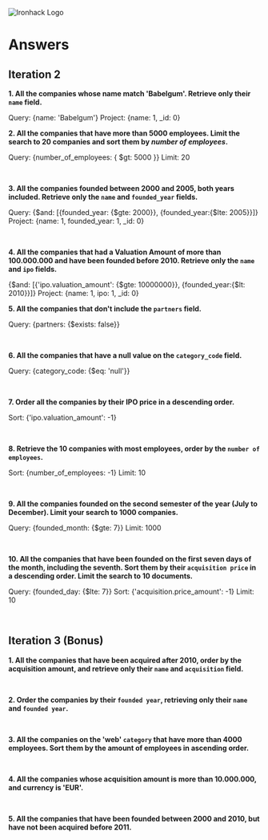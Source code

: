 ![Ironhack Logo](https://i.imgur.com/1QgrNNw.png)

# Answers

## Iteration 2

**1. All the companies whose name match 'Babelgum'. Retrieve only their `name` field.**

<!-- Your Query Goes Here -->

Query: {name: 'Babelgum'}
Project: {name: 1, \_id: 0}
<br>

**2. All the companies that have more than 5000 employees. Limit the search to 20 companies and sort them by _number of employees_.**

<!-- Your Query Goes Here -->

Query: {number_of_employees: { $gt: 5000 }}
Limit: 20

<br>

**3. All the companies founded between 2000 and 2005, both years included. Retrieve only the `name` and `founded_year` fields.**

<!-- Your Query Goes Here -->

Query: {$and: [{founded_year: {$gte: 2000}}, {founded_year:{$lte: 2005}}]}
Project: {name: 1, founded_year: 1, \_id: 0}

<br>

**4. All the companies that had a Valuation Amount of more than 100.000.000 and have been founded before 2010. Retrieve only the `name` and `ipo` fields.**

<!-- Your Query Goes Here -->

{$and: [{'ipo.valuation_amount': {$gte: 10000000}}, {founded_year:{$lt: 2010}}]}
Project: {name: 1, ipo: 1, \_id: 0}
<br>

**5. All the companies that don't include the `partners` field.**

<!-- Your Query Goes Here -->

Query: {partners: {$exists: false}}

<br>

**6. All the companies that have a null value on the `category_code` field.**

<!-- Your Query Goes Here -->

Query: {category_code: {$eq: 'null'}}

<br>

**7. Order all the companies by their IPO price in a descending order.**

<!-- Your Query Goes Here -->

Sort: {'ipo.valuation_amount': -1}

<br>

**8. Retrieve the 10 companies with most employees, order by the `number of employees`.**

<!-- Your Query Goes Here -->

Sort: {number_of_employees: -1}
Limit: 10

<br>

**9. All the companies founded on the second semester of the year (July to December). Limit your search to 1000 companies.**

<!-- Your Query Goes Here -->

Query: {founded_month: {$gte: 7}}
Limit: 1000

<br>

**10. All the companies that have been founded on the first seven days of the month, including the seventh. Sort them by their `acquisition price` in a descending order. Limit the search to 10 documents.**

<!-- Your Query Goes Here -->

Query: {founded_day: {$lte: 7}}
Sort: {'acquisition.price_amount': -1}
Limit: 10

<br>

## Iteration 3 (Bonus)

**1. All the companies that have been acquired after 2010, order by the acquisition amount, and retrieve only their `name` and `acquisition` field.**

<!-- Your Query Goes Here -->

<br>

**2. Order the companies by their `founded year`, retrieving only their `name` and `founded year`.**

<!-- Your Query Goes Here -->

<br>

**3. All the companies on the 'web' `category` that have more than 4000 employees. Sort them by the amount of employees in ascending order.**

<!-- Your Query Goes Here -->

<br>

**4. All the companies whose acquisition amount is more than 10.000.000, and currency is 'EUR'.**

<!-- Your Query Goes Here -->

<br>

**5. All the companies that have been founded between 2000 and 2010, but have not been acquired before 2011.**

<!-- Your Query Goes Here -->

<br>
